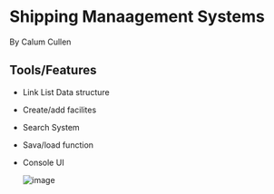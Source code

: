# Shipping Manaagement Systems
By Calum Cullen

## Tools/Features
* Link List Data structure
* Create/add facilites
* Search System
* Sava/load function
* Console UI

  ![image](https://github.com/Calc6/Shipping-System/assets/122940834/16605df7-9a00-45c0-9809-3fa959d6008f)
  

